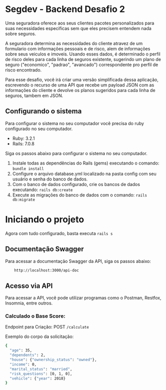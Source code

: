# Segdev - Backend Desafio 2

Uma seguradora oferece aos seus clientes pacotes personalizados para suas necessidades especificas sem que eles precisem entendem nada sobre seguros.

A seguradora determina as necessidades do cliente atravez de um formulario com informações pessoais e de risco, alem de informações sobre seus veiculos e imoveis. Usando esses dados, é determinado o perfil de risco deles para cada linha de seguros existente, sugerindo um plano de seguro ("economico", "padrao", "avancado") correspondente pro perfil de risco encontrado.

Para esse desafio, você irá criar uma versão simplificada dessa aplicação, escrevendo o recurso de uma API que recebe um payload JSON com as informações do cliente e devolve os planos sugeridos para cada linha de seguros, tambem em JSON.

## Configurando o sistema
Para configurar o sistema no seu computador você precisa do ruby configurado no seu computador.

* Ruby: 3.2.1
* Rails: 7.0.8

Siga os passos abaixo para configurar o sistema no seu computador.
1. Instale todas as dependências do Rails (gems) executando o comando: `bundle install`
2. Configure o arquivo database.yml localizado na pasta config com seu usuário e senha do banco de dados.
3. Com o banco de dados configurado, crie os bancos de dados executando:  `rails db:create`
4. Execute as migrações do banco de dados com o comando: `rails db:migrate`

# Iniciando o projeto
Agora com tudo configurado, basta executa `rails s`

## Documentação Swagger
Para acessar a documentação Swagger da API, siga os passos abaixo:
```bash
	http://localhost:3000/api-doc
```

## Acesso via API
Para acessar a API, você pode utilizar programas como o Postman, Restfox, Insomnia, entre outros.

### Calculado o Base Score:
Endpoint para Criação:
POST `/calculate`

Exemplo do corpo da solicitação:
```bash
{
  "age": 35,
  "dependents": 2,
  "house": {"ownership_status": "owned"},
  "income": 0,
  "marital_status": "married",
  "risk_questions": [0, 1, 0],
  "vehicle": {"year": 2018}
}
```